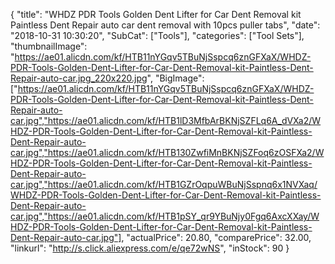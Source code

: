 {
	"title": "WHDZ PDR Tools Golden Dent Lifter for Car Dent Removal kit Paintless Dent Repair auto car dent removal with 10pcs puller tabs",
	"date": "2018-10-31 10:30:20",
	"SubCat": ["Tools"],
	"categories": ["Tool Sets"],
	"thumbnailImage": "https://ae01.alicdn.com/kf/HTB11nYGqv5TBuNjSspcq6znGFXaX/WHDZ-PDR-Tools-Golden-Dent-Lifter-for-Car-Dent-Removal-kit-Paintless-Dent-Repair-auto-car.jpg_220x220.jpg",
	"BigImage": ["https://ae01.alicdn.com/kf/HTB11nYGqv5TBuNjSspcq6znGFXaX/WHDZ-PDR-Tools-Golden-Dent-Lifter-for-Car-Dent-Removal-kit-Paintless-Dent-Repair-auto-car.jpg","https://ae01.alicdn.com/kf/HTB1lD3MfbArBKNjSZFLq6A_dVXa2/WHDZ-PDR-Tools-Golden-Dent-Lifter-for-Car-Dent-Removal-kit-Paintless-Dent-Repair-auto-car.jpg","https://ae01.alicdn.com/kf/HTB130ZwfiMnBKNjSZFoq6zOSFXa2/WHDZ-PDR-Tools-Golden-Dent-Lifter-for-Car-Dent-Removal-kit-Paintless-Dent-Repair-auto-car.jpg","https://ae01.alicdn.com/kf/HTB1GZrOqpuWBuNjSspnq6x1NVXaq/WHDZ-PDR-Tools-Golden-Dent-Lifter-for-Car-Dent-Removal-kit-Paintless-Dent-Repair-auto-car.jpg","https://ae01.alicdn.com/kf/HTB1pSY_qr9YBuNjy0Fgq6AxcXXay/WHDZ-PDR-Tools-Golden-Dent-Lifter-for-Car-Dent-Removal-kit-Paintless-Dent-Repair-auto-car.jpg"],
	"actualPrice": 20.80,
	"comparePrice": 32.00,
	"linkurl": "http://s.click.aliexpress.com/e/qe72wNS",
	"inStock": 90
}
